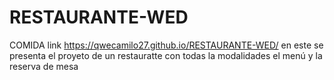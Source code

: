 # RESTAURANTE-WED
COMIDA
link https://qwecamilo27.github.io/RESTAURANTE-WED/
en este se presenta el proyeto de un restauratte con todas la modalidades el menú y la reserva de mesa 
